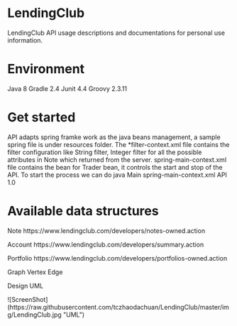 # LendingClub
LendingClub API usage descriptions and documentations for personal use information.
# Environment
Java 8
Gradle 2.4
Junit 4.4
Groovy 2.3.11

# Get started
<p>API adapts spring framke work as the java beans management, a sample spring file is under resources folder.
The *filter-context.xml file contains the filter configuration like String filter, Integer filter for all the possible
attributes in Note which returned from the server.
spring-main-context.xml file contains the bean for Trader bean, it controls the start and stop of the API.
To start the process we can do
java Main spring-main-context.xml API 1.0
</p>

# Available data structures
<p>Note https://www.lendingclub.com/developers/notes-owned.action</p>
<p>Account https://www.lendingclub.com/developers/summary.action</p>
<p>Portfolio https://www.lendingclub.com/developers/portfolios-owned.action</p>
<p>Graph
Vertex
Edge</p>
<p>Design UML</p>
![ScreenShot](https://raw.githubusercontent.com/tczhaodachuan/LendingClub/master/img/LendingClub.jpg "UML")
